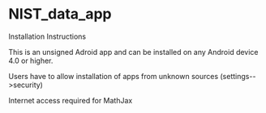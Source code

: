 # NIST_data_app

Installation Instructions

This is an unsigned Adroid app and can be installed on any Android device 4.0 or higher.

Users have to allow installation of apps from unknown sources (settings-->security)

Internet access required for MathJax
